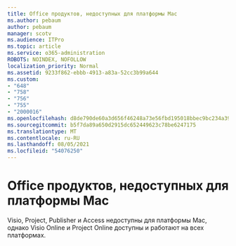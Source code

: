 ```yaml
---
title: Office продуктов, недоступных для платформы Mac
ms.author: pebaum
author: pebaum
manager: scotv
ms.audience: ITPro
ms.topic: article
ms.service: o365-administration
ROBOTS: NOINDEX, NOFOLLOW
localization_priority: Normal
ms.assetid: 9233f862-ebbb-4913-a83a-52cc3b99a644
ms.custom:
- "648"
- "758"
- "756"
- "755"
- "2000016"
ms.openlocfilehash: d8de790de60a3d656f46248a73e56fbd195018bbec9bc234a39bca5a162e9b21
ms.sourcegitcommit: b5f7da89a650d2915dc652449623c78be6247175
ms.translationtype: MT
ms.contentlocale: ru-RU
ms.lasthandoff: 08/05/2021
ms.locfileid: "54076250"
---
```

# <a name="office-products-not-available-for-the-mac-platform"></a>Office продуктов, недоступных для платформы Mac

Visio, Project, Publisher и Access недоступны для платформы Mac, однако Visio Online и Project Online доступны и работают на всех платформах.
  
